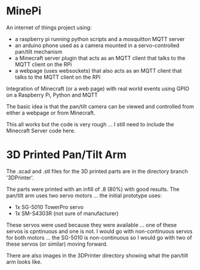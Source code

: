 MinePi
======

An internet of things project using:
- a raspberry pi running python scripts and a mosquitton MQTT server
- an arduino phone used as a camera mounted in a servo-controlled pan/tilt mechanism
- a Minecraft server plugin that acts as an MQTT client that talks to the MQTT client on the RPi
- a webpage (uses websockets) that also acts as an MQTT client that talks to the MQTT client on the RPi

Integration of Minecraft (or a web page) with real world events using GPIO on a Raspberry Pi, Python and MQTT

The basic idea is that the pan/tilt camera can be viewed and controlled from either a webpage or from Minecraft.

This all works but the code is very rough ...
I still need to include the Minecraft Server code here.

3D Printed Pan/Tilt Arm
=======================

The .scad and .stl files for the 3D printed parts are in the directory branch
'3DPrinter'.

The parts were printed with an infill of .8 (80%) with good results.
The pan/tilt arm uses two servo motors ... the initial prototype uses:
- 1x SG-5010 TowerPro servo
- 1x SM-S4303R (not sure of manufacturer)

These servos were used because they were available ... one of these servos is 
cpntinuous and one is not.  I would go with non-continuous servos for both 
motors ... the SG-5010 is non-continuous so I would go with two of 
these servos (or similar) moving forward.

There are also images in the 3DPrinter directory showing what the pan/tilt arm
looks like.

